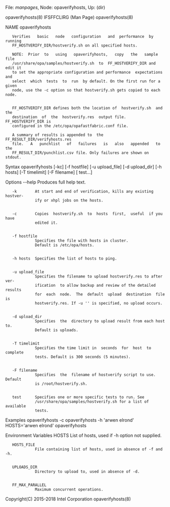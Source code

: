 File: *manpages*,  Node: opaverifyhosts,  Up: (dir)


opaverifyhosts(8)            IFSFFCLIRG (Man Page)           opaverifyhosts(8)



NAME
       opaverifyhosts



       Verifies   basic   node   configuration   and  performance  by  running
       FF_HOSTVERIFY_DIR/hostverify.sh on all specified hosts.

       NOTE:  Prior  to   using   opaverifyhosts,   copy   the   sample   file
       /usr/share/opa/samples/hostverify.sh  to  FF_HOSTVERIFY_DIR and edit it
       to set the appropriate configuration and performance  expectations  and
       select  which  tests  to  run  by default. On the first run for a given
       node, use the -c option so that hostverify.sh gets copied to each node.


       FF_HOSTVERIFY_DIR defines both the location of  hostverify.sh  and  the
       destination  of  the  hostverify.res  output file. FF_HOSTVERIFY_DIR is
       configured in the /etc/opa/opafastfabric.conf file.

       A summary of results is appended to  the  FF_RESULT_DIR/verifyhosts.res
       file.   A   punchlist   of   failures   is   also   appended   to   the
       FF_RESULT_DIR/punchlist.csv file. Only failures are shown on stdout.


Syntax
       opaverifyhosts [-kc] [-f hostfile] [-u upload_file] [-d upload_dir]
       [-h hosts] [-T timelimit] [-F filename] [ test...]

Options
       --help    Produces full help text.


       -k        At start and end of verification, kills any existing hostver‐
                 ify or xhpl jobs on the hosts.


       -c        Copies  hostverify.sh  to  hosts  first,  useful  if you have
                 edited it.


       -f hostfile
                 Specifies the file with hosts in cluster.
                 Default is /etc/opa/hosts.


       -h hosts  Specifies the list of hosts to ping.


       -u upload_file
                 Specifies the filename to upload hostverify.res to after ver‐
                 ification  to allow backup and review of the detailed results
                 for  each  node.  The  default  upload  destination  file  is
                 hostverify.res. If -u '' is specified, no upload occurs.


       -d upload_dir
                 Specifies  the  directory to upload result from each host to.
                 Default is uploads.


       -T timelimit
                 Specifies the time limit in  seconds  for  host  to  complete
                 tests. Default is 300 seconds (5 minutes).


       -F filename
                 Specifies  the  filename of hostverify script to use. Default
                 is /root/hostverify.sh.


       test      Specifies one or more specific tests to run. See
                 /usr/share/opa/samples/hostverify.sh for a list of  available
                 tests.


Examples
       opaverifyhosts -c
       opaverifyhosts -h 'arwen elrond'
       HOSTS='arwen elrond' opaverifyhosts

Environment Variables
       HOSTS     List of hosts, used if -h option not supplied.


       HOSTS_FILE
                 File containing list of hosts, used in absence of -f and -h.


       UPLOADS_DIR
                 Directory to upload to, used in absence of -d.


       FF_MAX_PARALLEL
                 Maximum concurrent operations.



Copyright(C) 2015-2018         Intel Corporation             opaverifyhosts(8)
